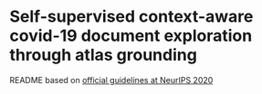# Self-supervised context-aware covid-19 document exploration through atlas grounding

README based on [official guidelines at NeurIPS 2020](https://github.com/paperswithcode/releasing-research-code)